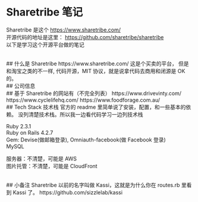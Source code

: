 # Sharetribe 笔记
Sharetribe 是这个 https://www.sharetribe.com/   
开源代码的地址是这里： https://github.com/sharetribe/sharetribe   
以下是学习这个开源平台做的笔记     

<br/>
## 什么是 Sharetribe
https://www.sharetribe.com/   
这是个买卖的平台， 
但是和淘宝之类的不一样, 代码开源，MIT 协议，就是说拿代码去商用和闭源是 OK 的。    

<br/>
## 公司信息

<br/>
## 基于 Sharetribe 的网站有（不完全列表）    
https://www.drivevinty.com/     
https://www.cyclelifehq.com/     
https://www.foodforage.com.au/    


<br/>
## Tech Stack 技术栈
官方的 readme 里简单说了安装，配置，和一些基本的依赖。  
没列清楚技术栈。所以我一边看代码学习一边列技术栈  

Ruby 2.3.1  
Ruby on Rails 4.2.7  
Gem: Devise(做邮箱登录), Omniauth-facebook(做 Facebook 登录)  
MySQL  

服务器：不清楚，可能是 AWS  
图片托管：不清楚，可能是 CloudFront  

<br/>
## 小备注
Sharetribe 以前的名字叫做 Kassi，这就是为什么你在 routes.rb 里看到 Kassi 了。  
https://github.com/sizzlelab/kassi  


